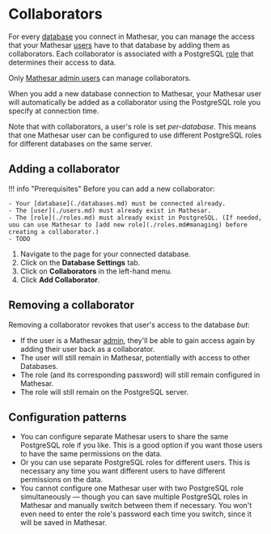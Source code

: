 # Collaborators

For every [database](./databases.md) you connect in Mathesar, you can manage the access that your Mathesar [users](./users.md) have to that database by adding them as collaborators. Each collaborator is associated with a PostgreSQL [role](./roles.md) that determines their access to data.

Only [Mathesar admin users](./users.md#admin) can manage collaborators.

When you add a new database connection to Mathesar, your Mathesar user will automatically be added as a collaborator using the PostgreSQL role you specify at connection time.

Note that with collaborators, a user's role is set _per-database_. This means that one Mathesar user can be configured to use different PostgreSQL roles for different databases on the same server.

## Adding a collaborator

!!! info "Prerequisites"
    Before you can add a new collaborator:

    - Your [database](./databases.md) must be connected already.
    - The [user](./users.md) must already exist in Mathesar.
    - The [role](./roles.md) must already exist in PostgreSQL. (If needed, uou can use Mathesar to [add new role](./roles.md#managing) before creating a collaborator.)
    - TODO

1. Navigate to the page for your connected database.
1. Click on the **Database Settings** tab.
1. Click on **Collaborators** in the left-hand menu.
1. Click **Add Collaborator**.

## Removing a collaborator

Removing a collaborator revokes that user's access to the database _but_:

- If the user is a Mathesar [admin](./users.md#admin), they'll be able to gain access again by adding their user back as a collaborator.
- The user will still remain in Mathesar, potentially with access to other Databases.
- The role (and its corresponding password) will still remain configured in Mathesar.
- The role will still remain on the PostgreSQL server.

## Configuration patterns

- You can configure separate Mathesar users to share the same PostgreSQL role if you like. This is a good option if you want those users to have the same permissions on the data.
- Or you can use separate PostgreSQL roles for different users. This is necessary any time you want different users to have different permissions on the data.
- You cannot configure one Mathesar user with two PostgreSQL role simultaneously — though you can save multiple PostgreSQL roles in Mathesar and manually switch between them if necessary. You won't even need to enter the role's password each time you switch, since it will be saved in Mathesar.


